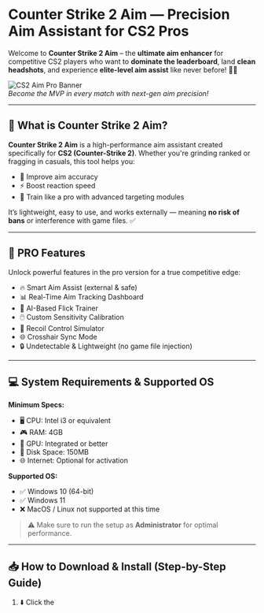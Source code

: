 
# Counter Strike 2 Aim — Precision Aim Assistant for CS2 Pros

Welcome to **Counter Strike 2 Aim** – the **ultimate aim enhancer** for competitive CS2 players who want to **dominate the leaderboard**, land **clean headshots**, and experience **elite-level aim assist** like never before! 🧠💥

![CS2 Aim Pro Banner](https://i.postimg.cc/fLz6mwbF/photo.png)  
*Become the MVP in every match with next-gen aim precision!*

---

## 🧠 What is Counter Strike 2 Aim?

**Counter Strike 2 Aim** is a high-performance aim assistant created specifically for **CS2 (Counter-Strike 2)**. Whether you're grinding ranked or fragging in casuals, this tool helps you:

- 🎯 Improve aim accuracy  
- ⚡ Boost reaction speed  
- 🧬 Train like a pro with advanced targeting modules

It’s lightweight, easy to use, and works externally — meaning **no risk of bans** or interference with game files. ✅

---

## 💎 PRO Features

Unlock powerful features in the pro version for a true competitive edge:

- 🔥 Smart Aim Assist (external & safe)  
- 📊 Real-Time Aim Tracking Dashboard  
- 🧠 AI-Based Flick Trainer  
- 🖱️ Custom Sensitivity Calibration  
- 🎯 Recoil Control Simulator  
- 🌐 Crosshair Sync Mode  
- 🔒 Undetectable & Lightweight (no game file injection)

---

## 💻 System Requirements & Supported OS

**Minimum Specs:**

- 🖥️ CPU: Intel i3 or equivalent  
- 🎮 RAM: 4GB  
- 🎯 GPU: Integrated or better  
- 💾 Disk Space: 150MB  
- 🌐 Internet: Optional for activation

**Supported OS:**

- ✅ Windows 10 (64-bit)  
- ✅ Windows 11  
- ❌ MacOS / Linux not supported at this time

> ⚠️ Make sure to run the setup as **Administrator** for optimal performance.

---

## 📥 How to Download & Install (Step-by-Step Guide)

1. ⬇️ Click the 
